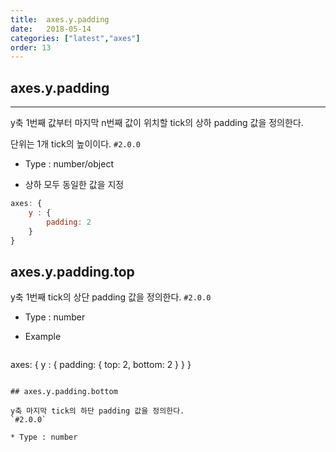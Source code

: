 ```yaml
---
title:  axes.y.padding
date:   2018-05-14
categories: ["latest","axes"]
order: 13
---
```


## axes.y.padding
---

y축 1번째 값부터 마지막 n번째 값이 위치할 tick의 상하 padding 값을 정의한다.

단위는 1개 tick의 높이이다.
`#2.0.0`

* Type : number/object

* 상하 모두 동일한 값을 지정


```javascript
axes: {
	y : {
		padding: 2
	}
}
```

## axes.y.padding.top

y축 1번째 tick의 상단 padding 값을 정의한다.
`#2.0.0`

* Type : number

* Example

  ```javascript
axes: {
	y : {
		padding:  {
			top: 2,
			bottom: 2
		}
	}
}
```

## axes.y.padding.bottom

y축 마지막 tick의 하단 padding 값을 정의한다.
`#2.0.0`

* Type : number

